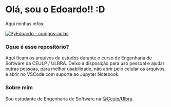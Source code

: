 # Olá, sou o Edoardo!! :D

Aqui minhas infos:

[![PyEdoardo - codigos-aulas](https://img.shields.io/static/v1?label=PyEdoardo&message=codigos-aulas&color=lightgrey&logo=github)](https://github.com/PyEdoardo/codigos-aulas "Link deste Repositório")

### Oque é esse repositório?
Aqui ficam os arquivos de estudos durante o curso de Engenharia de Software da CEULP / ULBRA.
  Deixo a disposição para uso pessoal e ajudar outras pessoas, para melhor usabilidade, não abrir pelo celular os arquivos, e abrir no VSCode com suporte ao Jupyter Notebook.

### Sobre mim
Sou estudante de Engenharia de Software na [@Ceulp/Ulbra](https://www.ulbra-to.com/).

